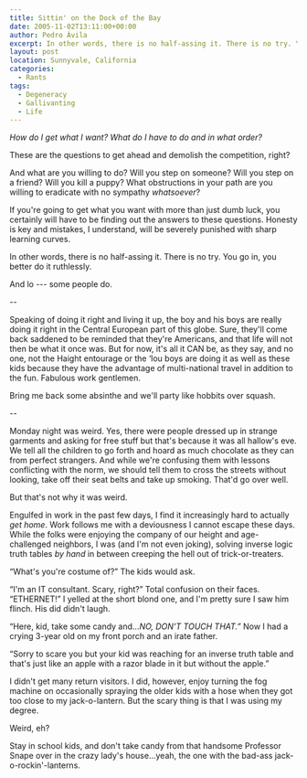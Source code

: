 ```yaml
---
title: Sittin' on the Dock of the Bay
date: 2005-11-02T13:11:00+00:00
author: Pedro Ávila
excerpt: In other words, there is no half-assing it. There is no try. You go in, you better do it ruthlessly.
layout: post
location: Sunnyvale, California
categories:
  - Rants
tags:
  - Degeneracy
  - Gallivanting
  - Life
---
```

_How do I get what I want? What do I have to do and in what order?_

These are the questions to get ahead and demolish the competition, right?

And what are you willing to do? Will you step on someone? Will you step on a friend? Will you kill a puppy? What obstructions in your path are you willing to eradicate with no sympathy _whatsoever_?

If you're going to get what you want with more than just dumb luck, you certainly will have to be finding out the answers to these questions. Honesty is key and mistakes, I understand, will be severely punished with sharp learning curves.

In other words, there is no half-assing it. There is no try. You go in, you better do it ruthlessly.

And lo --- some people do.

--

Speaking of doing it right and living it up, the boy and his boys are really doing it right in the Central European part of this globe. Sure, they'll come back saddened to be reminded that they're Americans, and that life will not then be what it once was. But for now, it's all it CAN be, as they say, and no one, not the Haight entourage or the ‘lou boys are doing it as well as these kids because they have the advantage of multi-national travel in addition to the fun. Fabulous work gentlemen.

Bring me back some absinthe and we'll party like hobbits over squash.

--

Monday night was weird. Yes, there were people dressed up in strange garments and asking for free stuff but that's because it was all hallow's eve. We tell all the children to go forth and hoard as much chocolate as they can from perfect strangers. And while we're confusing them with lessons conflicting with the norm, we should tell them to cross the streets without looking, take off their seat belts and take up smoking. That'd go over well.

But that's not why it was weird.

Engulfed in work in the past few days, I find it increasingly hard to actually _get home_. Work follows me with a deviousness I cannot escape these days. While the folks were enjoying the company of our height and age-challenged neighbors, I was (and I'm not even joking), solving inverse logic truth tables _by hand_ in between creeping the hell out of trick-or-treaters.

“What's you're costume of?” The kids would ask.

“I'm an IT consultant. Scary, right?” Total confusion on their faces. “ETHERNET!” I yelled at the short blond one, and I'm pretty sure I saw him flinch. His did didn't laugh.

“Here, kid, take some candy and..._NO, DON'T TOUCH THAT.”_ Now I had a crying 3-year old on my front porch and an irate father.

“Sorry to scare you but your kid was reaching for an inverse truth table and that's just like an apple with a razor blade in it but without the apple.”

I didn't get many return visitors. I did, however, enjoy turning the fog machine on occasionally spraying the older kids with a hose when they got too close to my jack-o-lantern. But the scary thing is that I was using my degree.

Weird, eh?

Stay in school kids, and don't take candy from that handsome Professor Snape over in the crazy lady's house...yeah, the one with the bad-ass jack-o-rockin'-lanterns.